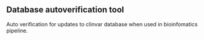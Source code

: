 ## Database autoverification tool
Auto verification for updates to clinvar database when used in bioinfomatics pipeline. 
